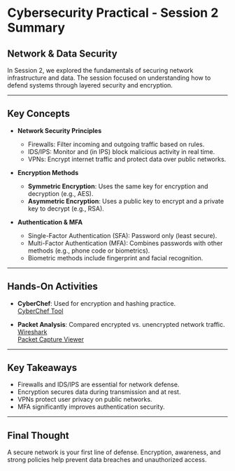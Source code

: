 # Cybersecurity Practical - Session 2 Summary

## Network & Data Security

In Session 2, we explored the fundamentals of securing network infrastructure and data. The session focused on understanding how to defend systems through layered security and encryption.

---

## Key Concepts

- **Network Security Principles**
  - Firewalls: Filter incoming and outgoing traffic based on rules.
  - IDS/IPS: Monitor and (in IPS) block malicious activity in real time.
  - VPNs: Encrypt internet traffic and protect data over public networks.

- **Encryption Methods**
  - **Symmetric Encryption**: Uses the same key for encryption and decryption (e.g., AES).
  - **Asymmetric Encryption**: Uses a public key to encrypt and a private key to decrypt (e.g., RSA).

- **Authentication & MFA**
  - Single-Factor Authentication (SFA): Password only (least secure).
  - Multi-Factor Authentication (MFA): Combines passwords with other methods (e.g., phone code or biometrics).
  - Biometric methods include fingerprint and facial recognition.

---

## Hands-On Activities

- **CyberChef**: Used for encryption and hashing practice.  
 [CyberChef Tool](https://gchq.github.io/CyberChef/)

- **Packet Analysis**: Compared encrypted vs. unencrypted network traffic.  
 [Wireshark](https://www.wireshark.org)  
 [Packet Capture Viewer](https://apackets.com)

---

## Key Takeaways

- Firewalls and IDS/IPS are essential for network defense.
- Encryption secures data during transmission and at rest.
- VPNs protect user privacy on public networks.
- MFA significantly improves authentication security.

---

## Final Thought

A secure network is your first line of defense. Encryption, awareness, and strong policies help prevent data breaches and unauthorized access.

